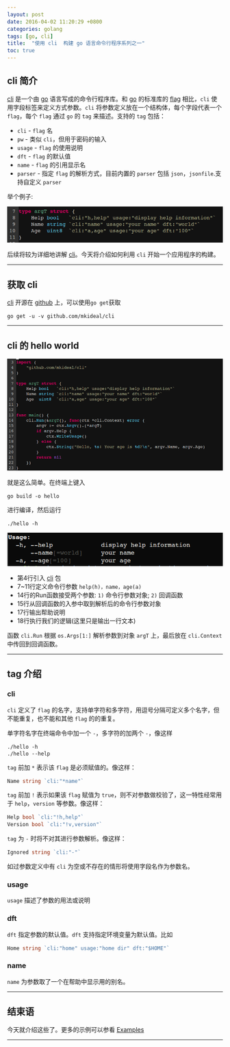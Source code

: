 ```yaml
---
layout: post
date: 2016-04-02 11:20:29 +0800
categories: golang
tags: [go, cli]
title:  "使用 cli  构建 go 语言命令行程序系列之一"
toc: true
---
```


## cli 简介

[cli][cli-github] 是一个由 [go][go] 语言写成的命令行程序库。和 [go][go] 的标准库的 [flag][go-flag] 相比，`cli` 使用字段标签来定义方式参数。`cli` 将参数定义放在一个结构体，每个字段代表一个 `flag`，每个 `flag` 通过 `go` 的 `tag` 来描述。支持的 `tag` 包括：

* `cli` - `flag` 名
* `pw` - 类似 `cli`，但用于密码的输入
* `usage` - `flag` 的使用说明
* `dft` - `flag` 的默认值
* `name` - `flag` 的引用显示名
* `parser` - 指定 `flag` 的解析方式，目前内置的 `parser` 包括 `json`，`jsonfile`.支持自定义 `parser`

举个例子:

![arg-intro.png](/assets/images/cli/arg-intro.png)

后续将较为详细地讲解 [cli][cli-github]。今天将介绍如何利用 `cli` 开始一个应用程序的构建。

---

## 获取 cli

[cli][cli-github] 开源在 [github][cli-github] 上，可以使用`go get`获取

```
go get -u -v github.com/mkideal/cli
```

---

## cli 的 hello world


![hello-world.png](/assets/images/cli/hello-world.png)

就是这么简单。在终端上键入

```
go build -o hello
```

进行编译，然后运行

```
./hello -h
```

![show-usage.png](/assets/images/cli/show-usage.png)

* 第4行引入 [cli][cli-github] 包
* 7~11行定义命令行参数 `help(h)，name，age(a)`
* 14行的Run函数接受两个参数: `1)` 命令行参数对象; `2)` 回调函数
* 15行从回调函数的入参中取到解析后的命令行参数对象
* 17行输出帮助说明
* 18行执行我们的逻辑(这里只是输出一行文本)

函数 `cli.Run` 根据 `os.Args[1:]` 解析参数到对象 `argT` 上，最后放在 `cli.Context` 中传回到回调函数。

---

## tag 介绍

### cli

`cli` 定义了 `flag` 的名字，支持单字符和多字符，用逗号分隔可定义多个名字，但不能重复，也不能和其他 `flag` 的的重复。

单字符名字在终端命令中加一个 `-`，多字符的加两个 `-`，像这样

```
./hello -h
./hello --help
```

`tag` 前加 `*` 表示该 `flag` 是必须赋值的。像这样：

```go
Name string `cli:"*name"`
```

`tag` 前加 `!` 表示如果该 `flag` 赋值为 `true`，则不对参数做校验了，这一特性经常用于 `help`，`version` 等参数。像这样：

```go
Help bool `cli:"!h,help"`
Version bool `cli:"!v,version"`
```

`tag` 为 `-` 时将不对其进行参数解析。像这样：

```go
Ignored string `cli:"-"`
```

如过参数定义中有 `cli` 为空或不存在的情形将使用字段名作为参数名。

### usage

`usage` 描述了参数的用法或说明

### dft

`dft` 指定参数的默认值。`dft` 支持指定环境变量为默认值。比如

```go
Home string `cli:"home" usage:"home dir" dft:"$HOME"`
```

### name

`name` 为参数取了一个在帮助中显示用的别名。

---

## 结束语

今天就介绍这些了。更多的示例可以参看 [Examples][cli-github]

---

[go]: https://golang.org/ "Golang"
[go-flag]: https://golang.org/pkg/flag/ "Golang-flag"
[cli-github]: https://github.com/mkideal/cli "github.com/mkideal/cli"

